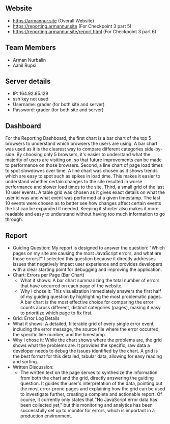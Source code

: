 ## Website
- https://armannur.site (Overall Website)
- https://reporting.armannur.site (For Checkpoint 3 part 5)
- https://reporting.armannur.site/report.html (For Checkpoint 3 part 6)

## Team Members
- Arman Nurbalin
- Aahil Rupsi

## Server details
- IP: 164.92.85.129
- ssh key not used
- Username: grader (for both site and server)
- Password: grader (for both site and server)

## Dashboard
For the Reporting Dashboard, the first chart is a bar chart of the top 5 browsers to understand which browsers the users are using. A bar chart was used as it is the clearest way to compare different categories side-by-side. By choosing only 5 browsers, it's easier to understand what the majority of users are visiting on, so that future improvements can be made to performance on those browsers. Second, a line chart of page load times to spot slowdowns over time. A line chart was chosen as it shows trends which are easy to spot such as spikes in load time. This makes it easier to understand whether certain changes to the site resulted in worse performance and slower load times to the site. Third, a small grid of the last 10 user events. A table grid was chosen as it gives exact details on what the user id was and what event was performed at a given timestamp.  The last 10 events were chosen as to better see how changes affect certain events the list can be expanded if needed. Keeping it shorter also makes it more readable and easy to understand without having too much information to go through.

## Report
- Guiding Question: My report is designed to answer the question: "Which pages on my site are causing the most JavaScript errors, and what are those errors?" I selected this question because it directly addresses issues that negatively impact user experience and provides developers with a clear starting point for debugging and improving the application.
- Chart: Errors per Page (Bar Chart)
  - What it shows: A bar chart summarizing the total number of errors that have occurred on each page of the website.
  - Why I chose it: This visualization immediately answers the first half of my guiding question by highlighting the most problematic pages. A bar chart is the most effective choice for comparing the error counts across different, distinct categories (pages), making it easy to prioritize which page to fix first.
-  Grid: Error Log Details
  - What it shows: A detailed, filterable grid of every single error event, including the error message, the source file where the error occurred, the specific line number, and the timestamp.
  - Why I chose it: While the chart shows where the problems are, the grid shows what the problems are. It provides the specific, raw data a developer needs to debug the issues identified by the chart. A grid is the best format for this detailed, tabular data, allowing for easy reading and sorting.
- Written Discussion:
  - The written text on the page serves to synthesize the information from both the chart and the grid, directly answering the guiding question. It guides the user's interpretation of the data, pointing out the most error-prone pages and explaining how the grid can be used to investigate further, creating a complete and actionable report. Of course, it currently only states that "No JavaScript error data has been collected yet," but this monitoring and analytics has been successfully set up to monitor for errors, which is important in a production environment.
